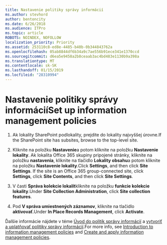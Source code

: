 ```yaml
---
title: Nastavenie politiky správy informácií
ms.author: stevhord
author: bentoncity
ms.date: 6/26/2018
ms.audience: ITPro
ms.topic: article
ROBOTS: NOINDEX, NOFOLLOW
localization_priority: Priority
ms.assetid: 253110c8-ed8e-4485-b40b-0b344843762a
ms.openlocfilehash: 05ab8844df6b34a9c7ae556b91ece341e1370ccd
ms.sourcegitcommit: d6ea5e9458a2b8ceaab3ac4bd483e1130b9a398a
ms.translationtype: MT
ms.contentlocale: sk-SK
ms.lasthandoff: 01/15/2019
ms.locfileid: "28310994"
---
```

# <a name="set-up-information-management-policies"></a><span data-ttu-id="62ae7-102">Nastavenie politiky správy informácií</span><span class="sxs-lookup"><span data-stu-id="62ae7-102">Set up information management policies</span></span>

1. <span data-ttu-id="62ae7-103">Ak lokality SharePoint podlokality, prejdite do lokality najvyššej úrovne.</span><span class="sxs-lookup"><span data-stu-id="62ae7-103">If the SharePoint site has subsites, browse to the top-level site.</span></span>
    
2. <span data-ttu-id="62ae7-p101">Kliknite na položku **Nastavenie**a potom kliknite na položku **Nastavenie lokality**. Ak lokalita Office 365 skupiny pripojené stránky, kliknite na položku **nastavenia**, kliknite na tlačidlo **Lokality obsahu**a potom kliknite na položku **Nastavenie lokality**.</span><span class="sxs-lookup"><span data-stu-id="62ae7-p101">Click **Settings**, and then click **Site Settings**. If the site is an Office 365 group-connected site, click **Settings**, click **Site Contents**, and then click **Site Settings**.</span></span>
    
3. <span data-ttu-id="62ae7-106">V časti **Správa kolekcie lokalít**kliknite na položku **funkcie kolekcie lokality**.</span><span class="sxs-lookup"><span data-stu-id="62ae7-106">Under **Site Collection Administration**, click **Site collection features**.</span></span>
    
4. <span data-ttu-id="62ae7-107">Pod **V správa umiestnených záznamov**, kliknite na tlačidlo **aktivovať**.</span><span class="sxs-lookup"><span data-stu-id="62ae7-107">Under **In Place Records Management**, click **Activate**.</span></span>
    
<span data-ttu-id="62ae7-108">Ďalšie informácie nájdete v téme [Úvod do politík správy informácií](https://go.microsoft.com/fwlink/?linkid=404239) a [vytvoriť a uplatňovať politiky správy informácií](https://go.microsoft.com/fwlink/?linkid=2003916).</span><span class="sxs-lookup"><span data-stu-id="62ae7-108">For more info, see [Introduction to information management policies](https://go.microsoft.com/fwlink/?linkid=404239) and [Create and apply information management policies](https://go.microsoft.com/fwlink/?linkid=2003916).</span></span>
  

